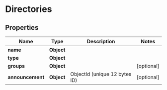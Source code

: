 

# Directories


## Properties

| Name | Type | Description | Notes |
|------------ | ------------- | ------------- | -------------|
|**name** | **Object** |  |  |
|**type** | **Object** |  |  |
|**groups** | **Object** |  |  [optional] |
|**announcement** | **Object** | ObjectId (unique 12 bytes ID) |  [optional] |



